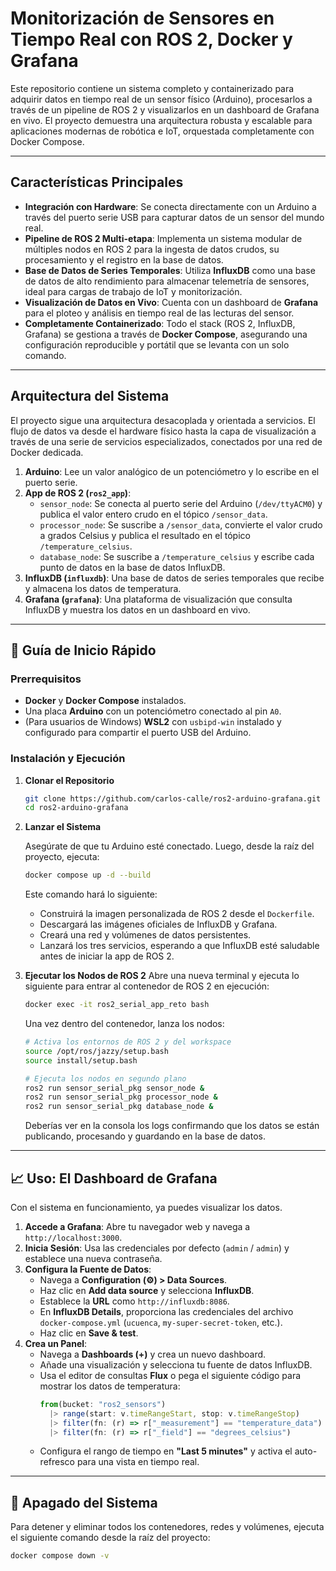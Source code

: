 # Monitorización de Sensores en Tiempo Real con ROS 2, Docker y Grafana

Este repositorio contiene un sistema completo y containerizado para adquirir datos en tiempo real de un sensor físico (Arduino), procesarlos a través de un pipeline de ROS 2 y visualizarlos en un dashboard de Grafana en vivo. El proyecto demuestra una arquitectura robusta y escalable para aplicaciones modernas de robótica e IoT, orquestada completamente con Docker Compose.

-----

## Características Principales

  * **Integración con Hardware**: Se conecta directamente con un Arduino a través del puerto serie USB para capturar datos de un sensor del mundo real.
  * **Pipeline de ROS 2 Multi-etapa**: Implementa un sistema modular de múltiples nodos en ROS 2 para la ingesta de datos crudos, su procesamiento y el registro en la base de datos.
  * **Base de Datos de Series Temporales**: Utiliza **InfluxDB** como una base de datos de alto rendimiento para almacenar telemetría de sensores, ideal para cargas de trabajo de IoT y monitorización.
  * **Visualización de Datos en Vivo**: Cuenta con un dashboard de **Grafana** para el ploteo y análisis en tiempo real de las lecturas del sensor.
  * **Completamente Containerizado**: Todo el stack (ROS 2, InfluxDB, Grafana) se gestiona a través de **Docker Compose**, asegurando una configuración reproducible y portátil que se levanta con un solo comando.

-----

## Arquitectura del Sistema

El proyecto sigue una arquitectura desacoplada y orientada a servicios. El flujo de datos va desde el hardware físico hasta la capa de visualización a través de una serie de servicios especializados, conectados por una red de Docker dedicada.

1.  **Arduino**: Lee un valor analógico de un potenciómetro y lo escribe en el puerto serie.
2.  **App de ROS 2 (`ros2_app`)**:
      * `sensor_node`: Se conecta al puerto serie del Arduino (`/dev/ttyACM0`) y publica el valor entero crudo en el tópico `/sensor_data`.
      * `processor_node`: Se suscribe a `/sensor_data`, convierte el valor crudo a grados Celsius y publica el resultado en el tópico `/temperature_celsius`.
      * `database_node`: Se suscribe a `/temperature_celsius` y escribe cada punto de datos en la base de datos InfluxDB.
3.  **InfluxDB (`influxdb`)**: Una base de datos de series temporales que recibe y almacena los datos de temperatura.
4.  **Grafana (`grafana`)**: Una plataforma de visualización que consulta InfluxDB y muestra los datos en un dashboard en vivo.

-----

## 🚀 Guía de Inicio Rápido

### Prerrequisitos

  * **Docker** y **Docker Compose** instalados.
  * Una placa **Arduino** con un potenciómetro conectado al pin `A0`.
  * (Para usuarios de Windows) **WSL2** con `usbipd-win` instalado y configurado para compartir el puerto USB del Arduino.

### Instalación y Ejecución

1.  **Clonar el Repositorio**

    ```bash
    git clone https://github.com/carlos-calle/ros2-arduino-grafana.git
    cd ros2-arduino-grafana
    ```

2.  **Lanzar el Sistema**

    Asegúrate de que tu Arduino esté conectado. Luego, desde la raíz del proyecto, ejecuta:

    ```bash
    docker compose up -d --build
    ```

    Este comando hará lo siguiente:

      * Construirá la imagen personalizada de ROS 2 desde el `Dockerfile`.
      * Descargará las imágenes oficiales de InfluxDB y Grafana.
      * Creará una red y volúmenes de datos persistentes.
      * Lanzará los tres servicios, esperando a que InfluxDB esté saludable antes de iniciar la app de ROS 2.

4.  **Ejecutar los Nodos de ROS 2**
    Abre una nueva terminal y ejecuta lo siguiente para entrar al contenedor de ROS 2 en ejecución:

    ```bash
    docker exec -it ros2_serial_app_reto bash
    ```

    Una vez dentro del contenedor, lanza los nodos:

    ```bash
    # Activa los entornos de ROS 2 y del workspace
    source /opt/ros/jazzy/setup.bash
    source install/setup.bash

    # Ejecuta los nodos en segundo plano
    ros2 run sensor_serial_pkg sensor_node &
    ros2 run sensor_serial_pkg processor_node &
    ros2 run sensor_serial_pkg database_node &
    ```

    Deberías ver en la consola los logs confirmando que los datos se están publicando, procesando y guardando en la base de datos.

-----

## 📈 Uso: El Dashboard de Grafana

Con el sistema en funcionamiento, ya puedes visualizar los datos.

1.  **Accede a Grafana**: Abre tu navegador web y navega a `http://localhost:3000`.
2.  **Inicia Sesión**: Usa las credenciales por defecto (`admin` / `admin`) y establece una nueva contraseña.
3.  **Configura la Fuente de Datos**:
      * Navega a **Configuration (⚙️) \> Data Sources**.
      * Haz clic en **Add data source** y selecciona **InfluxDB**.
      * Establece la **URL** como `http://influxdb:8086`.
      * En **InfluxDB Details**, proporciona las credenciales del archivo `docker-compose.yml` (`ucuenca`, `my-super-secret-token`, etc.).
      * Haz clic en **Save & test**.
4.  **Crea un Panel**:
      * Navega a **Dashboards (+)** y crea un nuevo dashboard.
      * Añade una visualización y selecciona tu fuente de datos InfluxDB.
      * Usa el editor de consultas **Flux** o pega el siguiente código para mostrar los datos de temperatura:
        ```js
        from(bucket: "ros2_sensors")
          |> range(start: v.timeRangeStart, stop: v.timeRangeStop)
          |> filter(fn: (r) => r["_measurement"] == "temperature_data")
          |> filter(fn: (r) => r["_field"] == "degrees_celsius")
        ```
      * Configura el rango de tiempo en **"Last 5 minutes"** y activa el auto-refresco para una vista en tiempo real.

-----

## 🧹 Apagado del Sistema

Para detener y eliminar todos los contenedores, redes y volúmenes, ejecuta el siguiente comando desde la raíz del proyecto:

```bash
docker compose down -v
```
